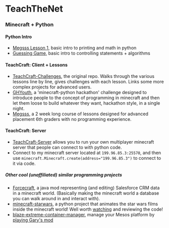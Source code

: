# TeachTheNet

### Minecraft + Python

#### Python Intro
- [Megsss Lesson 1](https://github.com/teachthenet/Megsss/blob/master/lessons/1_intro_to_python.md), basic intro to printing and math in python
- [Guessing Game](https://github.com/teachthenet/Guessing-Game), basic intro to controlling statements + algorithms

#### TeachCraft: Client + Lessons

- [TeachCraft-Challenges](https://github.com/teachthenet/TeachCraft-Challenges), the original repo. Walks through the various lessons line by line, gives challenges with each lesson. Links some more complex projects for advanced users.
- [GHYouth](https://github.com/teachthenet/GHYouth), a 'minecraft-python hackathon' challenge designed to introduce people to the concept of programming in minecraft and then let them loose to build whatever they want, hackathon style, in a single night.
- [Megsss](https://github.com/teachthenet/Megsss), a 2 week long course of lessons designed for advanced placement 6th graders with no programming experience.

#### TeachCraft: Server

- [TeachCraft-Server](https://github.com/teachthenet/TeachCraft-Server) allows you to run your own multiplayer minecraft server that people can connect to with python code.
- Connect to my minecraft server located at `199.96.85.3:25570`, and then use `minecraft.Minecraft.create(address="199.96.85.3")` to connect to it via code.

##### Other cool (unaffiliated) similar programming projects
- [Forcecraft](https://github.com/metadaddy/Forcecraft), a java mod representing (and editing) Salesforce CRM data in a minecraft world. (Basically making the minecraft world a database you can walk around in and interact with).
- [minecraft-starwars](https://github.com/martinohanlon/minecraft-starwars), a python project that animates the star wars films inside the minecraft world! Well worth [watching](https://www.youtube.com/watch?v=pufDQo9o0gk) and reviewing the code!
- [blaze-extreme-container-manager](https://github.com/wehkamp/blaze-extreme-container-manager), manage your Mesos platform by [playing Gary's mod](https://www.youtube.com/watch?v=r0pAzujyM-M)
